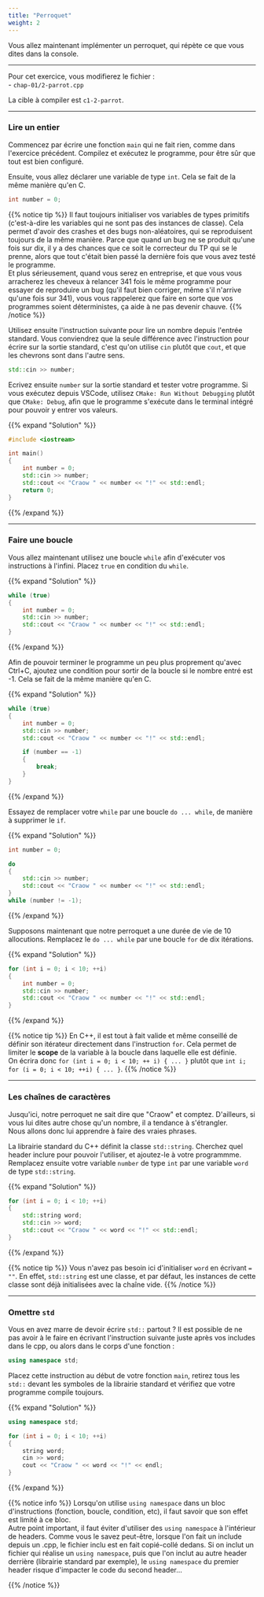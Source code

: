 ```yaml
---
title: "Perroquet"
weight: 2
---
```


Vous allez maintenant implémenter un perroquet, qui répète ce que vous dites dans la console.

---

Pour cet exercice, vous modifierez le fichier :\
\- `chap-01/2-parrot.cpp`

La cible à compiler est `c1-2-parrot`.

---

### Lire un entier

Commencez par écrire une fonction `main` qui ne fait rien, comme dans l'exercice précédent.
Compilez et exécutez le programme, pour être sûr que tout est bien configuré.

Ensuite, vous allez déclarer une variable de type `int`. Cela se fait de la même manière qu'en C.
```cpp
int number = 0;
```

{{% notice tip %}}
Il faut toujours initialiser vos variables de types primitifs (c'est-à-dire les variables qui ne sont pas des instances de classe). Cela permet d'avoir des crashes et des bugs non-aléatoires, qui se reproduisent toujours de la même manière. Parce que quand un bug ne se produit qu'une fois sur dix, il y a des chances que ce soit le correcteur du TP qui se le prenne, alors que tout c'était bien passé la dernière fois que vous avez testé le programme.\
Et plus sérieusement, quand vous serez en entreprise, et que vous vous arracherez les cheveux à relancer 341 fois le même programme pour essayer de reproduire un bug (qu'il faut bien corriger, même s'il n'arrive qu'une fois sur 341), vous vous rappelerez que faire en sorte que vos programmes soient déterministes, ça aide à ne pas devenir chauve.
{{% /notice %}}

Utilisez ensuite l'instruction suivante pour lire un nombre depuis l'entrée standard.
Vous conviendrez que la seule différence avec l'instruction pour écrire sur la sortie standard, c'est qu'on utilise `cin` plutôt que `cout`, et que les chevrons sont dans l'autre sens.

```cpp
std::cin >> number;
```

Ecrivez ensuite `number` sur la sortie standard et tester votre programme. Si vous exécutez depuis VSCode, utilisez `CMake: Run Without Debugging` plutôt que `CMake: Debug`, afin que le programme s'exécute dans le terminal intégré pour pouvoir y entrer vos valeurs.  

{{% expand "Solution" %}}
```cpp
#include <iostream>

int main()
{
    int number = 0;
    std::cin >> number;
    std::cout << "Craow " << number << "!" << std::endl;
    return 0;
}
```
{{% /expand %}}

---

### Faire une boucle

Vous allez maintenant utilisez une boucle `while` afin d'exécuter vos instructions à l'infini. Placez `true` en condition du `while`.

{{% expand "Solution" %}}
```cpp
while (true)
{
    int number = 0;
    std::cin >> number;
    std::cout << "Craow " << number << "!" << std::endl;
}
```
{{% /expand %}}

Afin de pouvoir terminer le programme un peu plus proprement qu'avec Ctrl+C, ajoutez une condition pour sortir de la boucle si le nombre entré est -1. Cela se fait de la même manière qu'en C.

{{% expand "Solution" %}}
```cpp
while (true)
{
    int number = 0;
    std::cin >> number;
    std::cout << "Craow " << number << "!" << std::endl;

    if (number == -1)
    {
        break;
    }
}
```
{{% /expand %}}

Essayez de remplacer votre `while` par une boucle `do ... while`, de manière à supprimer le `if`.

{{% expand "Solution" %}}
```cpp
int number = 0;

do
{
    std::cin >> number;
    std::cout << "Craow " << number << "!" << std::endl;
}
while (number != -1);
```
{{% /expand %}}

Supposons maintenant que notre perroquet a une durée de vie de 10 allocutions. Remplacez le `do ... while` par une boucle `for` de dix itérations.

{{% expand "Solution" %}}
```cpp
for (int i = 0; i < 10; ++i)
{
    int number = 0;
    std::cin >> number;
    std::cout << "Craow " << number << "!" << std::endl;
}
```
{{% /expand %}}

{{% notice tip %}}
En C++, il est tout à fait valide et même conseillé de définir son itérateur directement dans l'instruction `for`. Cela permet de limiter le **scope** de la variable à la boucle dans laquelle elle est définie.\
On écrira donc `for (int i = 0; i < 10; ++ i) { ... }` plutôt que `int i; for (i = 0; i < 10; ++i) { ... }`.
{{% /notice %}}

---

### Les chaînes de caractères

Jusqu'ici, notre perroquet ne sait dire que "Craow" et comptez. D'ailleurs, si vous lui dites autre chose qu'un nombre, il a tendance à s'étrangler. \
Nous allons donc lui apprendre à faire des vraies phrases.

La librairie standard du C++ définit la classe `std::string`. Cherchez quel header inclure pour pouvoir l'utiliser, et ajoutez-le à votre programmme. \
Remplacez ensuite votre variable `number` de type `int` par une variable `word` de type `std::string`.

{{% expand "Solution" %}}
```cpp
for (int i = 0; i < 10; ++i)
{
    std::string word;
    std::cin >> word;
    std::cout << "Craow " << word << "!" << std::endl;
}
```
{{% /expand %}}

{{% notice tip %}}
Vous n'avez pas besoin ici d'initialiser `word` en écrivant `= ""`. En effet, `std::string` est une classe, et par défaut, les instances de cette classe sont déjà initialisées avec la chaîne vide.
{{% /notice %}}

---

### Omettre `std`

Vous en avez marre de devoir écrire `std::` partout ? Il est possible de ne pas avoir à le faire en écrivant l'instruction suivante juste après vos includes dans le cpp, ou alors dans le corps d'une fonction :
```cpp
using namespace std;
```

Placez cette instruction au début de votre fonction `main`, retirez tous les `std::` devant les symboles de la librairie standard et vérifiez que votre programme compile toujours.

{{% expand "Solution" %}}
```cpp
using namespace std; 

for (int i = 0; i < 10; ++i)
{
    string word;
    cin >> word;
    cout << "Craow " << word << "!" << endl;
}
```
{{% /expand %}}

{{% notice info %}}
Lorsqu'on utilise `using namespace` dans un bloc d'instructions (fonction, boucle, condition, etc), il faut savoir que son effet est limité à ce bloc.\
Autre point important, il faut éviter d'utiliser des `using namespace` à l'intérieur de headers. Comme vous le savez peut-être, lorsque l'on fait un include depuis un .cpp, le fichier inclu est en fait copié-collé dedans. Si on inclut un fichier qui réalise un `using namespace`, puis que l'on inclut au autre header derrière (librairie standard par exemple), le `using namespace` du premier header risque d'impacter le code du second header...

{{% /notice %}}
